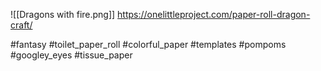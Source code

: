 ![[Dragons with fire.png]]
https://onelittleproject.com/paper-roll-dragon-craft/

#fantasy #toilet_paper_roll #colorful_paper #templates #pompoms #googley_eyes #tissue_paper
